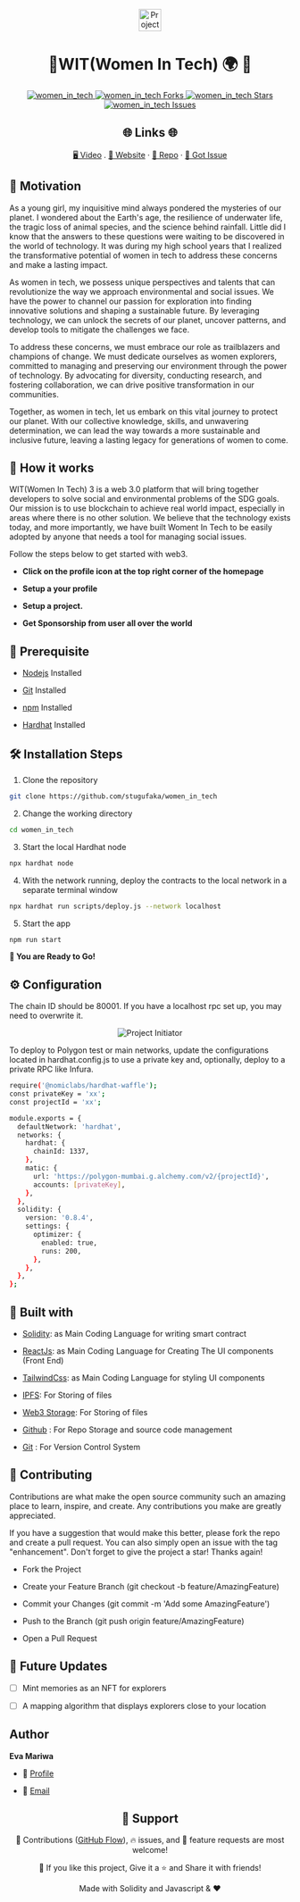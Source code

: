<p align="center">
  <a href="https://github.com/king-technologies/Project-Initiator" title="Project Initiator">
    <img src="./src/assets/img/wit.svg" width="40px" alt="Project Initiator"/>
  </a>
</p>
<h1 align="center">🌟WIT(Women In Tech) 🌍 🌟</h1>

<p align="center"> 
<a href="https://github.com/stugufaka/women_in_tech/blob/master/LICENSE" title="License">
<img src="https://img.shields.io/github/license/stugufaka/women_in_tech" alt="women_in_tech"/>
</a>
<a href="https://github.com/stugufaka/women_in_tech/fork" title="Forks">
<img src="https://img.shields.io/github/forks/stugufaka/women_in_tech" alt="women_in_tech Forks"/>
</a>
<a href="https://github.com/stugufaka/women_in_tech" title="Stars">
<img src="https://img.shields.io/github/stars/stugufaka/women_in_tech" alt="women_in_tech Stars"/>
</a>
<a href="https://img.shields.io/github/stars/stugufaka/women_in_tech/issues" title="Issues">
<img src="  https://img.shields.io/github/issues/stugufaka/women_in_tech" alt="women_in_tech Issues"/>
</a>

</a>
</p>

<h2 align="center">🌐 Links 🌐</h2>
<p align="center">
    <a href="https://youtu.be/RuKCdKpNepk" title="">🖥️ Video</a>
    .
    <a href="https://main--singular-travesseiro-6502ec.netlify.app" title="">🔗 Website</a>
    ·
    <a href="https://github.com/stugufaka/women_in_tech" title="">📂 Repo</a>
    ·
    <a href="https://github.com/stugufaka/women_in_tech" title="🐛Report Bug/🎊Request Feature">🚀 Got Issue</a>
</p>

## 💪 Motivation

As a young girl, my inquisitive mind always pondered the mysteries of our planet. I wondered about the Earth's age, the resilience of underwater life, the tragic loss of animal species, and the science behind rainfall. Little did I know that the answers to these questions were waiting to be discovered in the world of technology. It was during my high school years that I realized the transformative potential of women in tech to address these concerns and make a lasting impact.

As women in tech, we possess unique perspectives and talents that can revolutionize the way we approach environmental and social issues. We have the power to channel our passion for exploration into finding innovative solutions and shaping a sustainable future. By leveraging technology, we can unlock the secrets of our planet, uncover patterns, and develop tools to mitigate the challenges we face.

To address these concerns, we must embrace our role as trailblazers and champions of change. We must dedicate ourselves as women explorers, committed to managing and preserving our environment through the power of technology. By advocating for diversity, conducting research, and fostering collaboration, we can drive positive transformation in our communities.

Together, as women in tech, let us embark on this vital journey to protect our planet. With our collective knowledge, skills, and unwavering determination, we can lead the way towards a more sustainable and inclusive future, leaving a lasting legacy for generations of women to come.

## 🚀 How it works

WIT(Women In Tech) 3 is a web 3.0 platform that will bring together developers to solve social and environmental problems of the SDG goals. Our mission is to use blockchain to achieve real world impact, especially in areas where there is no other solution. We believe that the technology exists today, and more importantly, we have built Woment In Tech to be easily adopted by anyone that needs a tool for managing social issues.

Follow the steps below to get started with web3.

- **Click on the profile icon at the top right corner of the homepage**

- **Setup a your profile**

- **Setup a project.**

- **Get Sponsorship from user all over the world**

## 🦋 Prerequisite

- [Nodejs](https://nodejs.org/en// "Node") Installed

- [Git](https://git-scm.com/ "Git OFficial") Installed

- [npm](https://www.npmjs.com/ "npm ") Installed

- [Hardhat](https://hardhat.org/ "Hardhat ") Installed

## 🛠️ Installation Steps

1. Clone the repository

```Bash
git clone https://github.com/stugufaka/women_in_tech
```

2. Change the working directory

```Bash
cd women_in_tech
```

3. Start the local Hardhat node

```Bash
npx hardhat node
```

4. With the network running, deploy the contracts to the local network in a separate terminal window

```Bash
npx hardhat run scripts/deploy.js --network localhost
```

5. Start the app

```Bash
npm run start
```

**🎇 You are Ready to Go!**

## ⚙️ Configuration

The chain ID should be 80001. If you have a localhost rpc set up, you may need to overwrite it.

<p align="center" title="Project Initiator"><img src="./src/assets/img/rpc.jpg" alt="Project Initiator"/></p>

To deploy to Polygon test or main networks, update the configurations located in hardhat.config.js to use a private key and, optionally, deploy to a private RPC like Infura.

```Bash
require('@nomiclabs/hardhat-waffle');
const privateKey = 'xx';
const projectId = 'xx';

module.exports = {
  defaultNetwork: 'hardhat',
  networks: {
    hardhat: {
      chainId: 1337,
    },
    matic: {
      url: 'https://polygon-mumbai.g.alchemy.com/v2/{projectId}',
      accounts: [privateKey],
    },
  },
  solidity: {
    version: '0.8.4',
    settings: {
      optimizer: {
        enabled: true,
        runs: 200,
      },
    },
  },
};
```

## 👷 Built with

- [Solidity](https://docs.soliditylang.org/en/v0.8.17/ "Solidity"): as Main Coding Language for writing smart contract

- [ReactJs](https://reactjs.org/ "React Js"): as Main Coding Language for Creating The UI components (Front End)

- [TailwindCss](https://tailwindcss.com/ "Tailwind Css"): as Main Coding Language for styling UI components

- [IPFS](https://ipfs.tech/ "IPFS"): For Storing of files

- [Web3 Storage](https://www.google.com/search?q=web3storage "Web3 Storage"): For Storing of files

- [Github](https://github.com/ "Github") : For Repo Storage and source code management

- [Git](https://git-scm.com/ "Git") : For Version Control System

## 📂 Contributing

Contributions are what make the open source community such an amazing place to learn, inspire, and create. Any contributions you make are greatly appreciated.

If you have a suggestion that would make this better, please fork the repo and create a pull request. You can also simply open an issue with the tag "enhancement". Don't forget to give the project a star! Thanks again!

- Fork the Project

- Create your Feature Branch (git checkout -b feature/AmazingFeature)

- Commit your Changes (git commit -m 'Add some AmazingFeature')

- Push to the Branch (git push origin feature/AmazingFeature)

- Open a Pull Request

## 🎊 Future Updates

- [ ] Mint memories as an NFT for explorers

- [ ] A mapping algorithm that displays explorers close to your location

## Author

**Eva Mariwa**

- 🌌 [Profile](https://github.com/stugufaka "Stugu Faka")

- 🏮 [Email](evamariwa123@gmail.com "Hi!")

<h2 align="center">🤝 Support</h2>

<p align="center">🎀 Contributions (<a href="https://guides.github.com/introduction/flow" title="GitHub flow">GitHub Flow</a>), 🔥 issues, and 🥮 feature requests are most welcome!</p>

<p align="center">💙 If you like this project, Give it a ⭐ and Share it with friends!</p>

<p align="center">Made with Solidity and Javascript & ❤️ </p>
